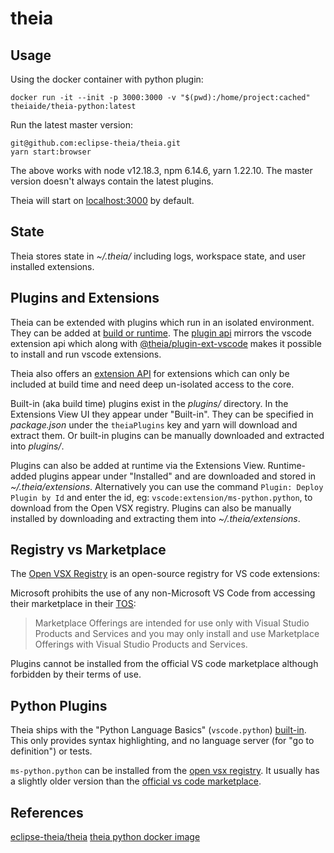 # theia

## Usage

Using the docker container with python plugin:

```
docker run -it --init -p 3000:3000 -v "$(pwd):/home/project:cached" theiaide/theia-python:latest
```

Run the latest master version:

```
git@github.com:eclipse-theia/theia.git
yarn start:browser
```

The above works with node v12.18.3, npm 6.14.6, yarn 1.22.10. The master version doesn't always contain the latest plugins.

Theia will start on [localhost:3000](http://localhost:3000) by default.

## State

Theia stores state in _~/.theia/_ including logs, workspace state, and user installed extensions.

## Plugins and Extensions

Theia can be extended with plugins which run in an isolated environment. They can be added at [build or runtime](https://eclipsesource.com/blogs/2019/10/17/how-to-add-extensions-and-plugins-to-eclipse-theia/). The [plugin api](https://eclipsesource.com/blogs/2020/05/04/how-to-create-develop-an-eclipse-theia-ide-plugin/) mirrors the vscode extension api which along with [@theia/plugin-ext-vscode](https://github.com/eclipse-theia/theia/blob/master/packages/plugin-ext-vscode/README.md) makes it possible to install and run vscode extensions.

Theia also offers an [extension API](https://eclipsesource.com/blogs/2019/10/10/eclipse-theia-extensions-vs-plugins-vs-che-theia-plugins/) for extensions which can only be included at build time and need deep un-isolated access to the core.

Built-in (aka build time) plugins exist in the _plugins/_ directory. In the Extensions View UI they appear under "Built-in". They can be specified in _package.json_ under the `theiaPlugins` key and yarn will download and extract them. Or built-in plugins can be manually downloaded and extracted into _plugins/_.

Plugins can also be added at runtime via the Extensions View. Runtime-added plugins appear under "Installed" and are downloaded and stored in _~/.theia/extensions_. Alternatively you can use the command `Plugin: Deploy Plugin by Id` and enter the id, eg: `vscode:extension/ms-python.python`, to download from the Open VSX registry. Plugins can also be manually installed by downloading and extracting them into _~/.theia/extensions_.

## Registry vs Marketplace

The [Open VSX Registry](http://open-vsx.org/) is an open-source registry for VS code extensions:

Microsoft prohibits the use of any non-Microsoft VS Code from accessing their marketplace in their [TOS](http://aka.ms/VSMarketplace-TOU):

> Marketplace Offerings are intended for use only with Visual Studio Products and Services and you may only install and use Marketplace Offerings with Visual Studio Products and Services.

Plugins cannot be installed from the official VS code marketplace although forbidden by their terms of use.

## Python Plugins

Theia ships with the "Python Language Basics" (`vscode.python`) [built-in](https://github.com/theia-ide/vscode-builtin-extensions). This only provides syntax highlighting, and no language server (for "go to definition") or tests.

`ms-python.python` can be installed from the [open vsx registry](https://open-vsx.org/extension/ms-python/python). It usually has a slightly older version than the [official vs code marketplace](https://marketplace.visualstudio.com/items?itemName=ms-python.python).

## References

[eclipse-theia/theia](https://github.com/eclipse-theia/theia)
[theia python docker image](https://github.com/theia-ide/theia-apps/blob/master/theia-python-docker/latest.package.json)
